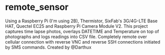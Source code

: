 # remote_sensor
Using a Raspberry Pi (I'm using 2B), Thermistor, SixFab's 3G/4G-LTE Base HAT, Quectel EC25 and Raspberry Pi Camera Module V2. 
This project captures time lapse photos, overlays DATETIME and Temperature on top of photographs and logs readings 
into CSV file. Completely remote over cellular connection with reverse VNC and reverse SSH connections initiated by 
SMS commands.
Created by @Darthux
